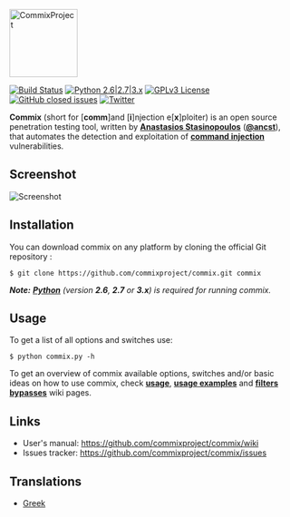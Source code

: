 <p align="left">
  <img alt="CommixProject" src="https://commixproject.com/images/logo.png" height="120" />
  <p align="left">
    <a href="https://api.travis-ci.org/commixproject/commix"><img alt="Build Status" src="https://api.travis-ci.org/commixproject/commix.svg?branch=master"></a>
    <a href="http://www.python.org/download/"><img alt="Python 2.6|2.7|3.x" src="https://img.shields.io/badge/python-2.6|2.7|3.x-yellow.svg"></a>
    <a href="https://github.com/commixproject/commix/blob/master/LICENSE.txt"><img alt="GPLv3 License" src="https://img.shields.io/badge/license-GPLv3-red.svg"></a>
    <a href="https://github.com/commixproject/commix/issues?q=is%3Aissue+is%3Aclosed"><img alt="GitHub closed issues" src="https://img.shields.io/github/issues-closed-raw/commixproject/commix.svg?colorB=ff0000"></a>
    <a href="http://www.twitter.com/commixproject"><img alt="Twitter" src="https://img.shields.io/badge/twitter-@commixproject-blue.svg"></a>
  </p>
</p>

**Commix** (short for [**comm**]and [**i**]njection e[**x**]ploiter) is an open source penetration testing tool, written by **[Anastasios Stasinopoulos](https://github.com/stasinopoulos)** (**[@ancst](https://twitter.com/ancst)**), that automates the detection and exploitation of **[command injection](https://www.owasp.org/index.php/Command_Injection)** vulnerabilities.

## Screenshot

![Screenshot](https://commixproject.com/images/background.png)

## Installation

You can download commix on any platform by cloning the official Git repository :

    $ git clone https://github.com/commixproject/commix.git commix

*__Note:__ **[Python](http://www.python.org/download/)** (version **2.6**, **2.7** or **3.x**)  is required for running commix.*


## Usage

To get a list of all options and switches use:

    $ python commix.py -h

To get an overview of commix available options, switches and/or basic ideas on how to use commix, check **[usage](https://github.com/commixproject/commix/wiki/Usage)**, **[usage examples](https://github.com/commixproject/commix/wiki/Usage-Examples)** and **[filters bypasses](https://github.com/commixproject/commix/wiki/Filters-Bypasses)** wiki pages.


## Links

* User's manual: https://github.com/commixproject/commix/wiki
* Issues tracker: https://github.com/commixproject/commix/issues


## Translations

* [Greek](https://github.com/commixproject/commix/blob/master/doc/translations/README-gr-GR.md)